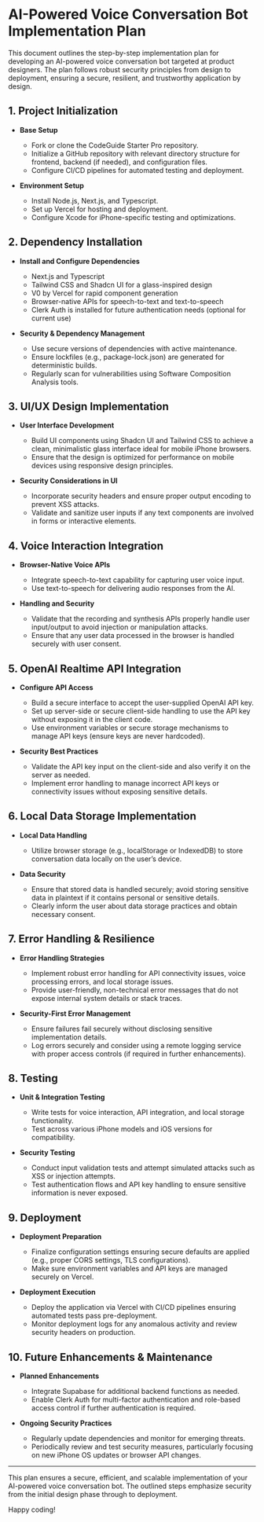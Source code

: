# AI-Powered Voice Conversation Bot Implementation Plan

This document outlines the step-by-step implementation plan for developing an AI-powered voice conversation bot targeted at product designers. The plan follows robust security principles from design to deployment, ensuring a secure, resilient, and trustworthy application by design.

## 1. Project Initialization

- **Base Setup**
  - Fork or clone the CodeGuide Starter Pro repository.
  - Initialize a GitHub repository with relevant directory structure for frontend, backend (if needed), and configuration files.
  - Configure CI/CD pipelines for automated testing and deployment.

- **Environment Setup**
  - Install Node.js, Next.js, and Typescript.
  - Set up Vercel for hosting and deployment.
  - Configure Xcode for iPhone-specific testing and optimizations.

## 2. Dependency Installation

- **Install and Configure Dependencies**
  - Next.js and Typescript
  - Tailwind CSS and Shadcn UI for a glass-inspired design
  - V0 by Vercel for rapid component generation
  - Browser-native APIs for speech-to-text and text-to-speech
  - Clerk Auth is installed for future authentication needs (optional for current use)

- **Security & Dependency Management**
  - Use secure versions of dependencies with active maintenance.
  - Ensure lockfiles (e.g., package-lock.json) are generated for deterministic builds.
  - Regularly scan for vulnerabilities using Software Composition Analysis tools.

## 3. UI/UX Design Implementation

- **User Interface Development**
  - Build UI components using Shadcn UI and Tailwind CSS to achieve a clean, minimalistic glass interface ideal for mobile iPhone browsers.
  - Ensure that the design is optimized for performance on mobile devices using responsive design principles.

- **Security Considerations in UI**
  - Incorporate security headers and ensure proper output encoding to prevent XSS attacks.
  - Validate and sanitize user inputs if any text components are involved in forms or interactive elements.

## 4. Voice Interaction Integration

- **Browser-Native Voice APIs**
  - Integrate speech-to-text capability for capturing user voice input.
  - Use text-to-speech for delivering audio responses from the AI.

- **Handling and Security**
  - Validate that the recording and synthesis APIs properly handle user input/output to avoid injection or manipulation attacks.
  - Ensure that any user data processed in the browser is handled securely with user consent.

## 5. OpenAI Realtime API Integration

- **Configure API Access**
  - Build a secure interface to accept the user-supplied OpenAI API key.
  - Set up server-side or secure client-side handling to use the API key without exposing it in the client code.
  - Use environment variables or secure storage mechanisms to manage API keys (ensure keys are never hardcoded).

- **Security Best Practices**
  - Validate the API key input on the client-side and also verify it on the server as needed.
  - Implement error handling to manage incorrect API keys or connectivity issues without exposing sensitive details.

## 6. Local Data Storage Implementation

- **Local Data Handling**
  - Utilize browser storage (e.g., localStorage or IndexedDB) to store conversation data locally on the user’s device.

- **Data Security**
  - Ensure that stored data is handled securely; avoid storing sensitive data in plaintext if it contains personal or sensitive details.
  - Clearly inform the user about data storage practices and obtain necessary consent.

## 7. Error Handling & Resilience

- **Error Handling Strategies**
  - Implement robust error handling for API connectivity issues, voice processing errors, and local storage issues.
  - Provide user-friendly, non-technical error messages that do not expose internal system details or stack traces.

- **Security-First Error Management**
  - Ensure failures fail securely without disclosing sensitive implementation details.
  - Log errors securely and consider using a remote logging service with proper access controls (if required in further enhancements).

## 8. Testing

- **Unit & Integration Testing**
  - Write tests for voice interaction, API integration, and local storage functionality.
  - Test across various iPhone models and iOS versions for compatibility.

- **Security Testing**
  - Conduct input validation tests and attempt simulated attacks such as XSS or injection attempts.
  - Test authentication flows and API key handling to ensure sensitive information is never exposed.

## 9. Deployment

- **Deployment Preparation**
  - Finalize configuration settings ensuring secure defaults are applied (e.g., proper CORS settings, TLS configurations).
  - Make sure environment variables and API keys are managed securely on Vercel.

- **Deployment Execution**
  - Deploy the application via Vercel with CI/CD pipelines ensuring automated tests pass pre-deployment.
  - Monitor deployment logs for any anomalous activity and review security headers on production.

## 10. Future Enhancements & Maintenance

- **Planned Enhancements**
  - Integrate Supabase for additional backend functions as needed.
  - Enable Clerk Auth for multi-factor authentication and role-based access control if further authentication is required.

- **Ongoing Security Practices**
  - Regularly update dependencies and monitor for emerging threats.
  - Periodically review and test security measures, particularly focusing on new iPhone OS updates or browser API changes.

---

This plan ensures a secure, efficient, and scalable implementation of your AI-powered voice conversation bot. The outlined steps emphasize security from the initial design phase through to deployment.

Happy coding!